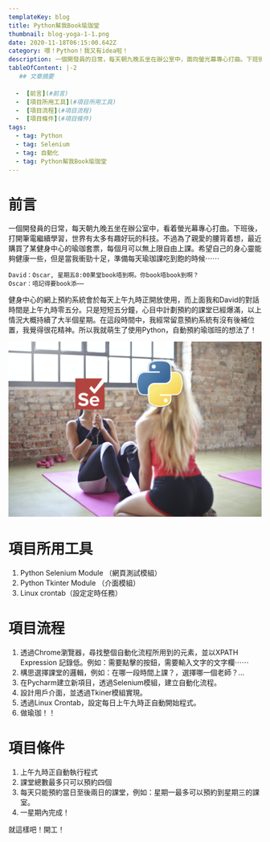 ```yaml
---
templateKey: blog
title: Python幫我Book瑜珈堂
thumbnail: blog-yoga-1-1.png
date: 2020-11-18T06:15:00.642Z
category: 喂！Python！我又有idea啦！
description: 一個開發員的日常，每天朝九晚五坐在辦公室中，面向螢光幕專心打曲。下班後，打開筆電繼續學習，世界有太多有趣好玩的科技。不過為了親愛的腰背着想，最近購買了某健身中心的瑜珈套票......
tableOfContent: |-2
   ## 文章摘要

  -  [前言](#前言)
  -  [項目所用工具](#項目所用工具)
  -  [項目流程](#項目流程)
  -  [項目條件](#項目條件)
tags:
  - tag: Python
  - tag: Selenium
  - tag: 自動化
  - tag: Python幫我Book瑜珈堂
---
```

# 前言

一個開發員的日常，每天朝九晚五坐在辦公室中，看着螢光幕專心打曲。下班後，打開筆電繼續學習，世界有太多有趣好玩的科技。不過為了親愛的腰背着想，最近購買了某健身中心的瑜珈套票，每個月可以無上限自由上課。希望自己的身心靈能夠健康一些，但是當我衝勁十足，準備每天瑜珈課吃到飽的時候⋯⋯<br>

```
David：Oscar, 星期五8:00果堂book唔到啊。你book唔book到啊？
Oscar：唔記得要book添⋯⋯
```


健身中心的網上預約系統會於每天上午九時正開放使用，而上面我和David的對話時間是上午九時零五分。只是短短五分鐘，心目中計劃預約的課堂已經爆滿，以上情況大概持續了大半個星期。在這段時間中，我經常留意預約系統有沒有後補位置，我覺得很花精神。所以我就萌生了使用Python，自動預約瑜珈班的想法了！

![](blog-yoga-1-1.png)

# 項目所用工具

1. Python Selenium Module （網頁測試模組）
2. Python Tkinter Module （介面模組）
3. Linux crontab（設定定時任務）

# 項目流程

1. 透過Chrome瀏覽器，尋找整個自動化流程所用到的元素，並以XPATH Expression 記錄低。例如：需要點擊的按鈕，需要輸入文字的文字欄⋯⋯
2. 構思選擇課堂的邏輯，例如：在哪一段時間上課？，選擇哪一個老師？...
3. 在Pycharm建立新項目，透過Selenium模組，建立自動化流程。
4. 設計用戶介面，並透過Tkiner模組實現。
5. 透過Linux Crontab，設定每日上午九時正自動開始程式。
6. 做瑜珈！！

# 項目條件

1. 上午九時正自動執行程式
2. 課堂總數最多只可以預約四個
3. 每天只能預約當日至後兩日的課堂，例如：星期一最多可以預約到星期三的課室。
4. 一星期內完成！

就這樣吧！開工！